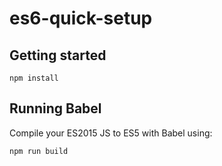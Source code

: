 # es6-quick-setup

## Getting started
```
npm install
```

## Running Babel
Compile your ES2015 JS to ES5 with Babel using:
```
npm run build
```
